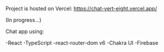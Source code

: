 Project is hosted on Vercel: https://chat-vert-eight.vercel.app/

(In progress...)

Сhat app using:

-React
-TypeScript
-react-router-dom v6
-Chakra UI
-Firebase
